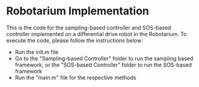# Robotarium Implementation

This is the code for the sampling-based controller and SOS-based controller implemented on a differential drive robot in the Robotarium. To execute the code, please follow the instructions below:
  
* Run the init.m file
* Go to the "Sampling-based Controller" folder to run the sampling based framework, or the "SOS-based Controller" folder to run the SOS-based framework
* Run the "main.m" file for the respective methods
